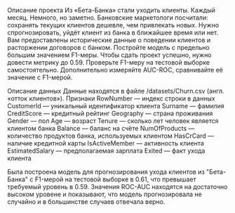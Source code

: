 Описание проекта
Из «Бета-Банка» стали уходить клиенты. Каждый месяц. Немного, но заметно. Банковские маркетологи посчитали: сохранять текущих клиентов дешевле, чем привлекать новых. Нужно спрогнозировать, уйдёт клиент из банка в ближайшее время или нет. Вам предоставлены исторические данные о поведении клиентов и расторжении договоров с банком. 
Постройте модель с предельно большим значением F1-меры. Чтобы сдать проект успешно, нужно довести метрику до 0.59. Проверьте F1-меру на тестовой выборке самостоятельно. Дополнительно измеряйте AUC-ROC, сравнивайте её значение с F1-мерой. 

Описание данных 
Данные находятся в файле /datasets/Churn.csv (англ. «отток клиентов»). 
Признаки RowNumber — индекс строки в данных
CustomerId — уникальный идентификатор клиента 
Surname — фамилия 
CreditScore — кредитный рейтинг 
Geography — страна проживания 
Gender — пол 
Age — возраст 
Tenure — сколько лет человек является клиентом банка 
Balance — баланс на счёте 
NumOfProducts — количество продуктов банка, используемых клиентом 
HasCrCard — наличие кредитной карты 
IsActiveMember — активность клиента 
EstimatedSalary — предполагаемая зарплата 
Exited — факт ухода клиента

Была построена модель для прогнозирования ухода клиентов из "Бета-Банка" с F1-мерой на тестовой выборке в 0.61, что превышает требуемый уровень в 0.59. Значения ROC-AUC находятся на достаточно высоком уровене и показывают, что модель прогнозировала не случайно и в большинстве случаев отвечала верно.
